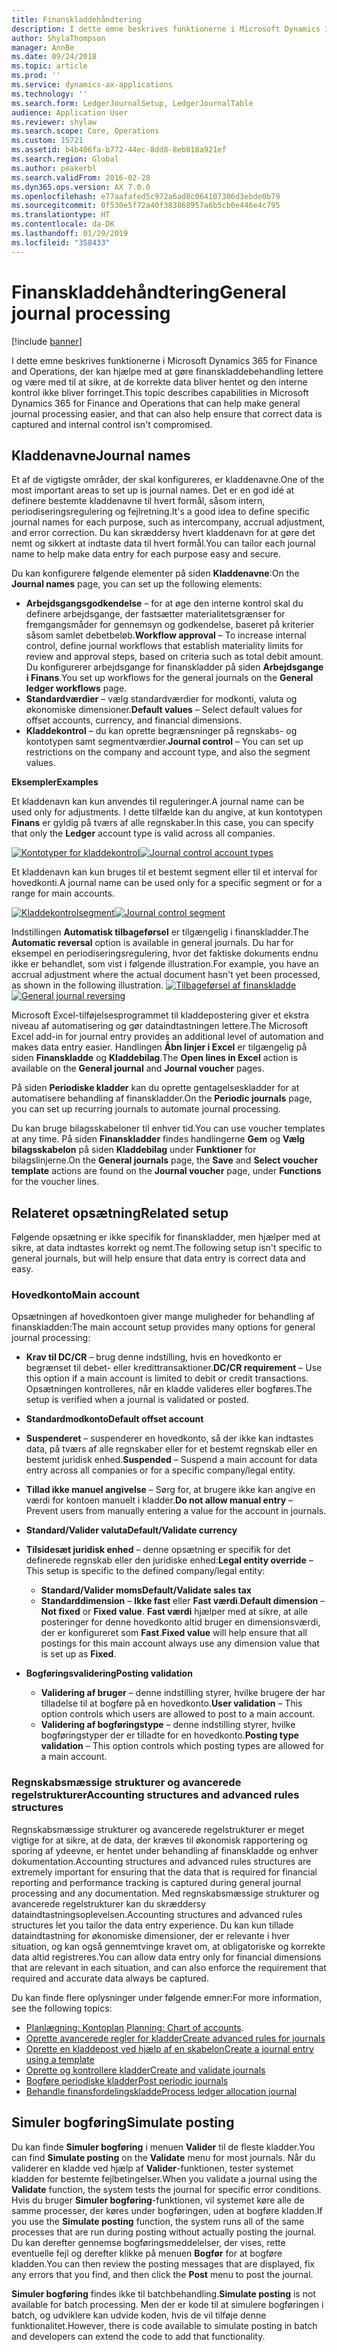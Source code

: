 ```yaml
---
title: Finanskladdehåndtering
description: I dette emne beskrives funktionerne i Microsoft Dynamics 365 for Finance and Operations, der kan hjælpe med at gøre finanskladdebehandling lettere og være med til at sikre, at de korrekte data bliver hentet og den interne kontrol ikke bliver forringet.
author: ShylaThompson
manager: AnnBe
ms.date: 09/24/2018
ms.topic: article
ms.prod: ''
ms.service: dynamics-ax-applications
ms.technology: ''
ms.search.form: LedgerJournalSetup, LedgerJournalTable
audience: Application User
ms.reviewer: shylaw
ms.search.scope: Core, Operations
ms.custom: 15721
ms.assetid: b4b406fa-b772-44ec-8dd8-8eb818a921ef
ms.search.region: Global
ms.author: peakerbl
ms.search.validFrom: 2016-02-28
ms.dyn365.ops.version: AX 7.0.0
ms.openlocfilehash: e77aafafed5c972a6ad8c064107306d3ebde0b79
ms.sourcegitcommit: 0f530e5f72a40f383868957a6b5cb0e446e4c795
ms.translationtype: HT
ms.contentlocale: da-DK
ms.lasthandoff: 01/29/2019
ms.locfileid: "358433"
---
```

# <a name="general-journal-processing"></a><span data-ttu-id="ba7af-103">Finanskladdehåndtering</span><span class="sxs-lookup"><span data-stu-id="ba7af-103">General journal processing</span></span>

[!include [banner](../includes/banner.md)]

<span data-ttu-id="ba7af-104">I dette emne beskrives funktionerne i Microsoft Dynamics 365 for Finance and Operations, der kan hjælpe med at gøre finanskladdebehandling lettere og være med til at sikre, at de korrekte data bliver hentet og den interne kontrol ikke bliver forringet.</span><span class="sxs-lookup"><span data-stu-id="ba7af-104">This topic describes capabilities in Microsoft Dynamics 365 for Finance and Operations that can help make general journal processing easier, and that can also help ensure that correct data is captured and internal control isn't compromised.</span></span>  

## <a name="journal-names"></a><span data-ttu-id="ba7af-105">Kladdenavne</span><span class="sxs-lookup"><span data-stu-id="ba7af-105">Journal names</span></span>

<span data-ttu-id="ba7af-106">Et af de vigtigste områder, der skal konfigureres, er kladdenavne.</span><span class="sxs-lookup"><span data-stu-id="ba7af-106">One of the most important areas to set up is journal names.</span></span> <span data-ttu-id="ba7af-107">Det er en god idé at definere bestemte kladdenavne til hvert formål, såsom intern, periodiseringsregulering og fejlretning.</span><span class="sxs-lookup"><span data-stu-id="ba7af-107">It's a good idea to define specific journal names for each purpose, such as intercompany, accrual adjustment, and error correction.</span></span> <span data-ttu-id="ba7af-108">Du kan skræddersy hvert kladdenavn for at gøre det nemt og sikkert at indtaste data til hvert formål.</span><span class="sxs-lookup"><span data-stu-id="ba7af-108">You can tailor each journal name to help make data entry for each purpose easy and secure.</span></span> 

<span data-ttu-id="ba7af-109">Du kan konfigurere følgende elementer på siden **Kladdenavne**:</span><span class="sxs-lookup"><span data-stu-id="ba7af-109">On the **Journal names** page, you can set up the following elements:</span></span>

-   <span data-ttu-id="ba7af-110">**Arbejdsgangsgodkendelse** – for at øge den interne kontrol skal du definere arbejdsgange, der fastsætter materialitetsgrænser for fremgangsmåder for gennemsyn og godkendelse, baseret på kriterier såsom samlet debetbeløb.</span><span class="sxs-lookup"><span data-stu-id="ba7af-110">**Workflow approval** – To increase internal control, define journal workflows that establish materiality limits for review and approval steps, based on criteria such as total debit amount.</span></span> <span data-ttu-id="ba7af-111">Du konfigurerer arbejdsgange for finanskladder på siden **Arbejdsgange i Finans**.</span><span class="sxs-lookup"><span data-stu-id="ba7af-111">You set up workflows for the general journals on the **General ledger workflows** page.</span></span>
-   <span data-ttu-id="ba7af-112">**Standardværdier** – vælg standardværdier for modkonti, valuta og økonomiske dimensioner.</span><span class="sxs-lookup"><span data-stu-id="ba7af-112">**Default values** – Select default values for offset accounts, currency, and financial dimensions.</span></span>
-   <span data-ttu-id="ba7af-113">**Kladdekontrol** – du kan oprette begrænsninger på regnskabs- og kontotypen samt segmentværdier.</span><span class="sxs-lookup"><span data-stu-id="ba7af-113">**Journal control** – You can set up restrictions on the company and account type, and also the segment values.</span></span> 

<span data-ttu-id="ba7af-114">**Eksempler**</span><span class="sxs-lookup"><span data-stu-id="ba7af-114">**Examples**</span></span>

<span data-ttu-id="ba7af-115">Et kladdenavn kan kun anvendes til reguleringer.</span><span class="sxs-lookup"><span data-stu-id="ba7af-115">A journal name can be used only for adjustments.</span></span> <span data-ttu-id="ba7af-116">I dette tilfælde kan du angive, at kun kontotypen **Finans** er gyldig på tværs af alle regnskaber.</span><span class="sxs-lookup"><span data-stu-id="ba7af-116">In this case, you can specify that only the **Ledger** account type is valid across all companies.</span></span> 

<span data-ttu-id="ba7af-117">[![Kontotyper for kladdekontrol](./media/journal-control-account-types1.png)](./media/journal-control-account-types1.png)</span><span class="sxs-lookup"><span data-stu-id="ba7af-117">[![Journal control account types](./media/journal-control-account-types1.png)](./media/journal-control-account-types1.png)</span></span>

<span data-ttu-id="ba7af-118">Et kladdenavn kan kun bruges til et bestemt segment eller til et interval for hovedkonti.</span><span class="sxs-lookup"><span data-stu-id="ba7af-118">A journal name can be used only for a specific segment or for a range for main accounts.</span></span> 

<span data-ttu-id="ba7af-119">[![Kladdekontrolsegment](./media/journal-control-segment1.png)](./media/journal-control-segment1.png)</span><span class="sxs-lookup"><span data-stu-id="ba7af-119">[![Journal control segment](./media/journal-control-segment1.png)](./media/journal-control-segment1.png)</span></span>

<span data-ttu-id="ba7af-120">Indstillingen **Automatisk tilbageførsel** er tilgængelig i finanskladder.</span><span class="sxs-lookup"><span data-stu-id="ba7af-120">The **Automatic reversal** option is available in general journals.</span></span> <span data-ttu-id="ba7af-121">Du har for eksempel en periodiseringsregulering, hvor det faktiske dokuments endnu ikke er behandlet, som vist i følgende illustration.</span><span class="sxs-lookup"><span data-stu-id="ba7af-121">For example, you have an accrual adjustment where the actual document hasn't yet been processed, as shown in the following illustration.</span></span>
<span data-ttu-id="ba7af-122">[![Tilbageførsel af finanskladde](./media/general-journal-reversing1.png)](./media/general-journal-reversing1.png)</span><span class="sxs-lookup"><span data-stu-id="ba7af-122">[![General journal reversing](./media/general-journal-reversing1.png)](./media/general-journal-reversing1.png)</span></span> 

<span data-ttu-id="ba7af-123">Microsoft Excel-tilføjelsesprogrammet til kladdepostering giver et ekstra niveau af automatisering og gør dataindtastningen lettere.</span><span class="sxs-lookup"><span data-stu-id="ba7af-123">The Microsoft Excel add-in for journal entry provides an additional level of automation and makes data entry easier.</span></span> <span data-ttu-id="ba7af-124">Handlingen **Åbn linjer i Excel** er tilgængelig på siden **Finanskladde** og **Kladdebilag**.</span><span class="sxs-lookup"><span data-stu-id="ba7af-124">The **Open lines in Excel** action is available on the **General journal** and **Journal voucher** pages.</span></span> 

<span data-ttu-id="ba7af-125">På siden **Periodiske kladder** kan du oprette gentagelseskladder for at automatisere behandling af finanskladder.</span><span class="sxs-lookup"><span data-stu-id="ba7af-125">On the **Periodic journals** page, you can set up recurring journals to automate journal processing.</span></span> 

<span data-ttu-id="ba7af-126">Du kan bruge bilagsskabeloner til enhver tid.</span><span class="sxs-lookup"><span data-stu-id="ba7af-126">You can use voucher templates at any time.</span></span> <span data-ttu-id="ba7af-127">På siden **Finanskladder** findes handlingerne **Gem** og **Vælg bilagsskabelon** på siden **Kladdebilag** under **Funktioner** for bilagslinjerne.</span><span class="sxs-lookup"><span data-stu-id="ba7af-127">On the **General journals** page, the **Save** and **Select voucher template** actions are found on the **Journal voucher** page, under **Functions** for the voucher lines.</span></span>

## <a name="related-setup"></a><span data-ttu-id="ba7af-128">Relateret opsætning</span><span class="sxs-lookup"><span data-stu-id="ba7af-128">Related setup</span></span>
<span data-ttu-id="ba7af-129">Følgende opsætning er ikke specifik for finanskladder, men hjælper med at sikre, at data indtastes korrekt og nemt.</span><span class="sxs-lookup"><span data-stu-id="ba7af-129">The following setup isn't specific to general journals, but will help ensure that data entry is correct data and easy.</span></span>

### <a name="main-account"></a><span data-ttu-id="ba7af-130">Hovedkonto</span><span class="sxs-lookup"><span data-stu-id="ba7af-130">Main account</span></span>

<span data-ttu-id="ba7af-131">Opsætningen af hovedkontoen giver mange muligheder for behandling af finanskladden:</span><span class="sxs-lookup"><span data-stu-id="ba7af-131">The main account setup provides many options for general journal processing:</span></span>

-   <span data-ttu-id="ba7af-132">**Krav til DC/CR** – brug denne indstilling, hvis en hovedkonto er begrænset til debet- eller kredittransaktioner.</span><span class="sxs-lookup"><span data-stu-id="ba7af-132">**DC/CR requirement** – Use this option if a main account is limited to debit or credit transactions.</span></span> <span data-ttu-id="ba7af-133">Opsætningen kontrolleres, når en kladde valideres eller bogføres.</span><span class="sxs-lookup"><span data-stu-id="ba7af-133">The setup is verified when a journal is validated or posted.</span></span>

-   <span data-ttu-id="ba7af-134">**Standardmodkonto**</span><span class="sxs-lookup"><span data-stu-id="ba7af-134">**Default offset account**</span></span>
-   <span data-ttu-id="ba7af-135">**Suspenderet** – suspenderer en hovedkonto, så der ikke kan indtastes data, på tværs af alle regnskaber eller for et bestemt regnskab eller en bestemt juridisk enhed.</span><span class="sxs-lookup"><span data-stu-id="ba7af-135">**Suspended** – Suspend a main account for data entry across all companies or for a specific company/legal entity.</span></span>
-   <span data-ttu-id="ba7af-136">**Tillad ikke manuel angivelse** – Sørg for, at brugere ikke kan angive en værdi for kontoen manuelt i kladder.</span><span class="sxs-lookup"><span data-stu-id="ba7af-136">**Do not allow manual entry** – Prevent users from manually entering a value for the account in journals.</span></span>
-   <span data-ttu-id="ba7af-137">**Standard/Valider valuta**</span><span class="sxs-lookup"><span data-stu-id="ba7af-137">**Default/Validate currency**</span></span>
-   <span data-ttu-id="ba7af-138">**Tilsidesæt juridisk enhed** – denne opsætning er specifik for det definerede regnskab eller den juridiske enhed:</span><span class="sxs-lookup"><span data-stu-id="ba7af-138">**Legal entity override** – This setup is specific to the defined company/legal entity:</span></span>
    -   <span data-ttu-id="ba7af-139">**Standard/Valider moms**</span><span class="sxs-lookup"><span data-stu-id="ba7af-139">**Default/Validate sales tax**</span></span>
    -   <span data-ttu-id="ba7af-140">**Standarddimension** – **Ikke fast** eller **Fast værdi**.</span><span class="sxs-lookup"><span data-stu-id="ba7af-140">**Default dimension** – **Not fixed** or **Fixed value**.</span></span> <span data-ttu-id="ba7af-141">**Fast værdi** hjælper med at sikre, at alle posteringer for denne hovedkonto altid bruger en dimensionsværdi, der er konfigureret som **Fast**.</span><span class="sxs-lookup"><span data-stu-id="ba7af-141">**Fixed value** will help ensure that all postings for this main account always use any dimension value that is set up as **Fixed**.</span></span>
-   <span data-ttu-id="ba7af-142">**Bogføringsvalidering**</span><span class="sxs-lookup"><span data-stu-id="ba7af-142">**Posting validation**</span></span>
    -   <span data-ttu-id="ba7af-143">**Validering af bruger** – denne indstilling styrer, hvilke brugere der har tilladelse til at bogføre på en hovedkonto.</span><span class="sxs-lookup"><span data-stu-id="ba7af-143">**User validation** – This option controls which users are allowed to post to a main account.</span></span>
    -   <span data-ttu-id="ba7af-144">**Validering af bogføringstype** – denne indstilling styrer, hvilke bogføringstyper der er tilladte for en hovedkonto.</span><span class="sxs-lookup"><span data-stu-id="ba7af-144">**Posting type validation** – This option controls which posting types are allowed for a main account.</span></span>

### <a name="accounting-structures-and-advanced-rules-structures"></a><span data-ttu-id="ba7af-145">Regnskabsmæssige strukturer og avancerede regelstrukturer</span><span class="sxs-lookup"><span data-stu-id="ba7af-145">Accounting structures and advanced rules structures</span></span>

<span data-ttu-id="ba7af-146">Regnskabsmæssige strukturer og avancerede regelstrukturer er meget vigtige for at sikre, at de data, der kræves til økonomisk rapportering og sporing af ydeevne, er hentet under behandling af finanskladde og enhver dokumentation.</span><span class="sxs-lookup"><span data-stu-id="ba7af-146">Accounting structures and advanced rules structures are extremely important for ensuring that the data that is required for financial reporting and performance tracking is captured during general journal processing and any documentation.</span></span> <span data-ttu-id="ba7af-147">Med regnskabsmæssige strukturer og avancerede regelstrukturer kan du skræddersy dataindtastningsoplevelsen.</span><span class="sxs-lookup"><span data-stu-id="ba7af-147">Accounting structures and advanced rules structures let you tailor the data entry experience.</span></span> <span data-ttu-id="ba7af-148">Du kan kun tillade dataindtastning for økonomiske dimensioner, der er relevante i hver situation, og kan også gennemtvinge kravet om, at obligatoriske og korrekte data altid registreres.</span><span class="sxs-lookup"><span data-stu-id="ba7af-148">You can allow data entry only for financial dimensions that are relevant in each situation, and can also enforce the requirement that required and accurate data always be captured.</span></span>

<span data-ttu-id="ba7af-149">Du kan finde flere oplysninger under følgende emner:</span><span class="sxs-lookup"><span data-stu-id="ba7af-149">For more information, see the following topics:</span></span>
- <span data-ttu-id="ba7af-150">[Planlægning: Kontoplan](plan-chart-of-accounts.md).</span><span class="sxs-lookup"><span data-stu-id="ba7af-150">[Planning: Chart of accounts](plan-chart-of-accounts.md).</span></span> 
- [<span data-ttu-id="ba7af-151">Oprette avancerede regler for kladder</span><span class="sxs-lookup"><span data-stu-id="ba7af-151">Create advanced rules for journals</span></span>](tasks/create-advanced-rules-journals.md)
- [<span data-ttu-id="ba7af-152">Oprette en kladdepost ved hjælp af en skabelon</span><span class="sxs-lookup"><span data-stu-id="ba7af-152">Create a journal entry using a template</span></span>](tasks/create-journal-entry-template.md)
- [<span data-ttu-id="ba7af-153">Oprette og kontrollere kladder</span><span class="sxs-lookup"><span data-stu-id="ba7af-153">Create and validate journals</span></span>](tasks/create-validate-journals.md)
- [<span data-ttu-id="ba7af-154">Bogføre periodiske kladder</span><span class="sxs-lookup"><span data-stu-id="ba7af-154">Post periodic journals</span></span>](tasks/post-periodic-journals.md)
- [<span data-ttu-id="ba7af-155">Behandle finansfordelingskladde</span><span class="sxs-lookup"><span data-stu-id="ba7af-155">Process ledger allocation journal</span></span>](tasks/process-ledger-allocation-journal.md)

## <a name="simulate-posting"></a><span data-ttu-id="ba7af-156">Simuler bogføring</span><span class="sxs-lookup"><span data-stu-id="ba7af-156">Simulate posting</span></span>
<span data-ttu-id="ba7af-157">Du kan finde **Simuler bogføring** i menuen **Valider** til de fleste kladder.</span><span class="sxs-lookup"><span data-stu-id="ba7af-157">You can find **Simulate posting** on the **Validate** menu for most journals.</span></span> <span data-ttu-id="ba7af-158">Når du validerer en kladde ved hjælp af **Valider**-funktionen, tester systemet kladden for bestemte fejlbetingelser.</span><span class="sxs-lookup"><span data-stu-id="ba7af-158">When you validate a journal using the **Validate** function, the system tests the journal for specific error conditions.</span></span> <span data-ttu-id="ba7af-159">Hvis du bruger **Simuler bogføring**-funktionen, vil systemet køre alle de samme processer, der køres under bogføringen, uden at bogføre kladden.</span><span class="sxs-lookup"><span data-stu-id="ba7af-159">If you use the **Simulate posting** function, the system runs all of the same processes that are run during posting without actually posting the journal.</span></span> <span data-ttu-id="ba7af-160">Du kan derefter gennemse bogføringsmeddelelser, der vises, rette eventuelle fejl og derefter klikke på menuen **Bogfør** for at bogføre kladden.</span><span class="sxs-lookup"><span data-stu-id="ba7af-160">You can then review the posting messages that are displayed, fix any errors that you find, and then click the **Post** menu to post the journal.</span></span> 

<span data-ttu-id="ba7af-161">**Simuler bogføring** findes ikke til batchbehandling.</span><span class="sxs-lookup"><span data-stu-id="ba7af-161">**Simulate posting** is not available for batch processing.</span></span> <span data-ttu-id="ba7af-162">Men der er kode til at simulere bogføringen i batch, og udviklere kan udvide koden, hvis de vil tilføje denne funktionalitet.</span><span class="sxs-lookup"><span data-stu-id="ba7af-162">However, there is code available to simulate posting in batch and developers can extend the code to add that functionality.</span></span>  
